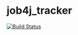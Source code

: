 # job4j_tracker

[![Build Status](https://app.travis-ci.com/MrRocketR/job4j_tracker.svg?branch=master)](https://app.travis-ci.com/MrRocketR/job4j_tracker)